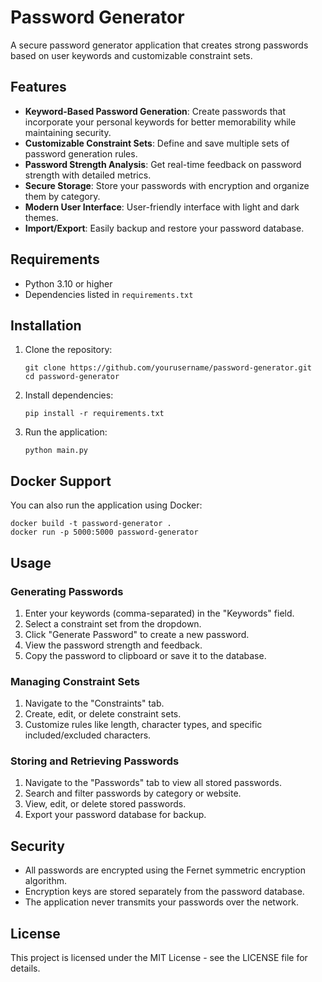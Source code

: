# Password Generator

A secure password generator application that creates strong passwords based on user keywords and customizable constraint sets.

## Features

- **Keyword-Based Password Generation**: Create passwords that incorporate your personal keywords for better memorability while maintaining security.
- **Customizable Constraint Sets**: Define and save multiple sets of password generation rules.
- **Password Strength Analysis**: Get real-time feedback on password strength with detailed metrics.
- **Secure Storage**: Store your passwords with encryption and organize them by category.
- **Modern User Interface**: User-friendly interface with light and dark themes.
- **Import/Export**: Easily backup and restore your password database.

## Requirements

- Python 3.10 or higher
- Dependencies listed in `requirements.txt`

## Installation

1. Clone the repository:
   ```
   git clone https://github.com/yourusername/password-generator.git
   cd password-generator
   ```

2. Install dependencies:
   ```
   pip install -r requirements.txt
   ```

3. Run the application:
   ```
   python main.py
   ```

## Docker Support

You can also run the application using Docker:

```
docker build -t password-generator .
docker run -p 5000:5000 password-generator
```

## Usage

### Generating Passwords

1. Enter your keywords (comma-separated) in the "Keywords" field.
2. Select a constraint set from the dropdown.
3. Click "Generate Password" to create a new password.
4. View the password strength and feedback.
5. Copy the password to clipboard or save it to the database.

### Managing Constraint Sets

1. Navigate to the "Constraints" tab.
2. Create, edit, or delete constraint sets.
3. Customize rules like length, character types, and specific included/excluded characters.

### Storing and Retrieving Passwords

1. Navigate to the "Passwords" tab to view all stored passwords.
2. Search and filter passwords by category or website.
3. View, edit, or delete stored passwords.
4. Export your password database for backup.

## Security

- All passwords are encrypted using the Fernet symmetric encryption algorithm.
- Encryption keys are stored separately from the password database.
- The application never transmits your passwords over the network.

## License

This project is licensed under the MIT License - see the LICENSE file for details.
